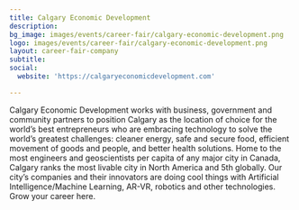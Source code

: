 ```yaml
---
title: Calgary Economic Development
description: 
bg_image: images/events/career-fair/calgary-economic-development.png
logo: images/events/career-fair/calgary-economic-development.png
layout: career-fair-company
subtitle: 
social:
  website: 'https://calgaryeconomicdevelopment.com'

---
```

Calgary Economic Development works with business, government and community partners to position Calgary as the location of choice for the world’s best entrepreneurs who are embracing technology to solve the world’s greatest challenges: cleaner energy, safe and secure food, efficient movement of goods and people, and better health solutions. Home to the most engineers and geoscientists per capita of any major city in Canada, Calgary ranks the most livable city in North America and 5th globally. Our city’s companies and their innovators are doing cool things with Artificial Intelligence/Machine Learning, AR-VR, robotics and other technologies. Grow your career here.